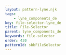 ```yaml
---
layout: pattern-lyne.njk
tags: 
    - lyne_components_de
key: file-selector-lyne_de
title: File-Selector
parent: lyne_components_de
keywords: file-selector
order: 430
patternId: sbbFileSelector
---
```

